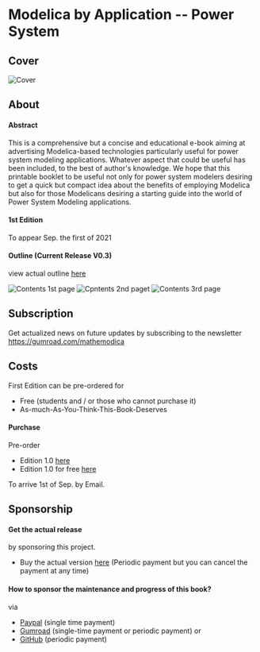 # Modelica by Application -- Power System 

## Cover

![Cover](MPSCoverActual.png)

## About 

#### Abstract

This is a comprehensive but a concise and educational e-book aiming at advertising Modelica-based technologies particularly useful for power system modeling applications. Whatever aspect that could be useful has been included, to the best of author's knowledge. We hope that this printable booklet to be useful not only for power system modelers desiring to get a quick but compact idea about the benefits of employing Modelica but also for those Modelicans desiring a starting guide into the world of Power System Modeling applications.  

#### 1st Edition

To appear Sep. the first of 2021

#### Outline (Current Release V0.3)

view actual outline [here](https://github.com/Mathemodica/ModelicaPowerSystemBook/blob/main/ModelicaPowerSys-outline.pdf)

![Contents 1st page](https://github.com/Mathemodica/ModelicaPowerSystemBook/blob/main/ContentsIActual.png)
![Cpntents 2nd paget](https://github.com/Mathemodica/ModelicaPowerSystemBook/blob/main/ContentsIIActual.png)
![Contents 3rd page](https://github.com/Mathemodica/ModelicaPowerSystemBook/blob/main/ContentsIIIActual.png)

## Subscription 

Get actualized news on future updates by subscribing to the newsletter https://gumroad.com/mathemodica

## Costs 

First Edition can be pre-ordered for 

* Free (students and / or those who cannot purchase it)
* As-much-As-You-Think-This-Book-Deserves 

#### Purchase

Pre-order 
- Edition 1.0 [here](https://gum.co/mathemodica-powsys)
- Edition 1.0 for free [here](https://gum.co/mathemodica-powsys-free) 

To arrive 1st of Sep. by Email.

## Sponsorship 

#### Get the actual release 

by sponsoring this project. 

- Buy the actual version [here](https://gum.co/mathemodica-powsys-sponsorship) (Periodic payment but you can cancel the payment at any time)

#### How to sponsor the maintenance and progress of this book? 

via 
- [Paypal](https://www.paypal.com/paypalme/mathemodica) (single time payment) 
- [Gumroad](https://gum.co/mathemodica-powsys-sponsorship) (single-time payment or periodic payment)
or
- [GitHub](https://github.com/sponsors/AtiyahElsheikh) (periodic payment)  
